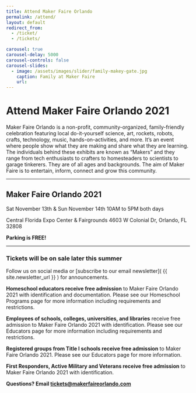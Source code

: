 ```yaml
---
title: Attend Maker Faire Orlando
permalink: /attend/
layout: default
redirect_from:
  - /ticket/
  - /tickets/

carousel: true
carousel-delay: 5000
carousel-controls: false
carousel-slides:
  - image: /assets/images/slider/family-makey-gate.jpg  
    caption: Family at Maker Faire
    url:
---
```


# Attend Maker Faire Orlando 2021
Maker Faire Orlando is a non-profit, community-organized, family-friendly celebration featuring local do-it-yourself science, art, rockets, robots, crafts, technology, music, hands-on-activities, and more. It’s an event where people show what they are making and share what they are learning. The individuals behind these exhibits are known as “Makers” and they range from tech enthusiasts to crafters to homesteaders to scientists to garage tinkerers. They are of all ages and backgrounds. The aim of Maker Faire is to entertain, inform, connect and grow this community.

---

## Maker Faire Orlando 2021

Sat November 13th & Sun November 14th
10AM to 5PM both days

Central Florida Expo Center & Fairgrounds
4603 W Colonial Dr, Orlando, FL 32808

**Parking is FREE!**

---

### Tickets will be on sale later this summer
Follow us on social media or [subscribe to our email newsletter]( {{ site.newsletter_url }} ) for announcements.

**Homeschool educators receive free admission** to Maker Faire Orlando 2021 with identification and documentation.
Please see our Homeschool Programs page for more information including requirements and restrictions.

**Employees of schools, colleges, universities, and libraries** receive free admission to Maker Faire Orlando 2021 with identification.
Please see our Educators page for more information including requirements and restrictions.

**Registered groups from Title I schools receive free admission** to Maker Faire Orlando 2021.
Please see our Educators page for more information.

**First Responders, Active Military and Veterans receive free admission** to Maker Faire Orlando 2021 with identification.


**Questions? Email tickets@makerfaireorlando.com**
